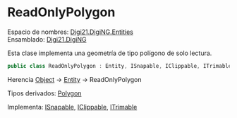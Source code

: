 # ReadOnlyPolygon

Espacio de nombres: [Digi21.DigiNG.Entities](./)  
Ensamblado: [Digi21.DigiNG](../)

Esta clase implementa una geometría de tipo polígono de solo lectura.

```csharp
public class ReadOnlyPolygon : Entity, ISnapable, IClippable, ITrimable
```

Herencia [Object](https://docs.microsoft.com/en-us/dotnet/api/system.object?view=net-5.0) → [Entity](entity/) → ReadOnlyPolygon

Tipos derivados: [Polygon](polygon.md)

Implementa: [ISnapable](isnapable.md), [IClippable](iclippable.md), [ITrimable](itrimmable.md)

